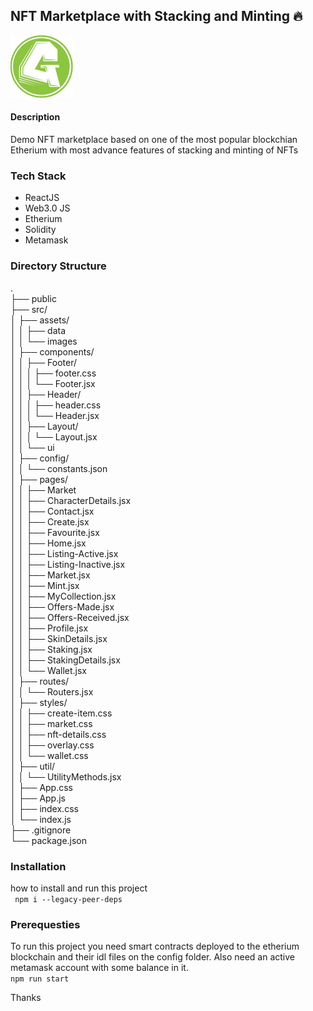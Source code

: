 ## NFT Marketplace with Stacking and Minting 🔥
<img src="src/assets/images/logo.jpg" width="100" height="100">

#### Description
Demo NFT marketplace based on one of the most popular blockchian Etherium
with most advance features of stacking and minting of NFTs

### Tech Stack
<ul>
    <li>ReactJS</li>
    <li>Web3.0 JS</li>
    <li>Etherium</li>
    <li>Solidity</li>
    <li>Metamask</li>
</ul>

### Directory Structure

. <br>
├── public <br>
├── src/ <br>
│   ├── assets/ <br>
│   │   ├── data <br>
│   │   └── images <br>
│   ├── components/ <br>
│   │   ├── Footer/ <br>
│   │   │   ├── footer.css <br>
│   │   │   └── Footer.jsx <br>
│   │   ├── Header/ <br>
│   │   │   ├── header.css <br>
│   │   │   └── Header.jsx <br>
│   │   ├── Layout/ <br>
│   │   │   └── Layout.jsx <br>
│   │   └── ui <br>
│   ├── config/ <br>
│   │   └── constants.json <br>
│   ├── pages/ <br>
│   │   ├── Market <br>
│   │   ├── CharacterDetails.jsx <br>
│   │   ├── Contact.jsx <br>
│   │   ├── Create.jsx <br>
│   │   ├── Favourite.jsx <br>
│   │   ├── Home.jsx <br>
│   │   ├── Listing-Active.jsx <br>
│   │   ├── Listing-Inactive.jsx <br>
│   │   ├── Market.jsx <br>
│   │   ├── Mint.jsx <br>
│   │   ├── MyCollection.jsx <br>
│   │   ├── Offers-Made.jsx <br>
│   │   ├── Offers-Received.jsx <br>
│   │   ├── Profile.jsx <br>
│   │   ├── SkinDetails.jsx <br>
│   │   ├── Staking.jsx <br>
│   │   ├── StakingDetails.jsx <br>
│   │   └── Wallet.jsx <br>
│   ├── routes/ <br>
│   │   └── Routers.jsx <br>
│   ├── styles/ <br>
│   │   ├── create-item.css <br>
│   │   ├── market.css <br>
│   │   ├── nft-details.css <br>
│   │   ├── overlay.css <br>
│   │   └── wallet.css <br>
│   ├── util/ <br>
│   │   └── UtilityMethods.jsx <br>
│   ├── App.css <br>
│   ├── App.js <br>
│   ├── index.css <br>
│   └── index.js <br>
├── .gitignore <br>
└── package.json <br>

### Installation
how to install and run this project <br>
``` npm i --legacy-peer-deps```
### Prerequesties
To run this project you need smart contracts deployed
to the etherium blockchain and their idl files
on the config folder.
Also need an active metamask account with some balance in it.
<br>
```npm run start```


Thanks